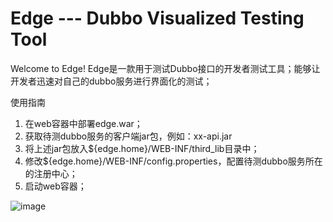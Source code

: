 Edge --- Dubbo Visualized Testing Tool
========================
Welcome to Edge!
Edge是一款用于测试Dubbo接口的开发者测试工具；能够让开发者迅速对自己的dubbo服务进行界面化的测试；

使用指南

1. 在web容器中部署edge.war；
2. 获取待测dubbo服务的客户端jar包，例如：xx-api.jar
3. 将上述jar包放入${edge.home}/WEB-INF/third_lib目录中；
4. 修改${edge.home}/WEB-INF/config.properties，配置待测dubbo服务所在的注册中心；
5. 启动web容器；

![image](https://github.com/ofpay/edge/raw/master/main.jpg)
